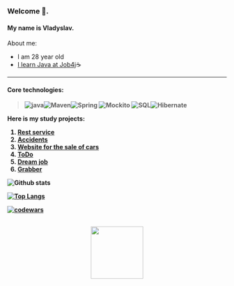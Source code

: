 ### Welcome 👋.
#### My name is Vladyslav.

About me:

- I am 28 year old
- [I learn Java at Job4j](https://job4j.ru/)☕

---

#### <b>Core technologies:<b>

> ![java](https://img.shields.io/badge/Java-%3E%3D8-orange)![Maven](https://img.shields.io/badge/Maven-%3E%3D3-red)![Spring](https://img.shields.io/badge/Spring-%3E%3D5-green)
> ![Mockito](https://img.shields.io/badge/Mockito-%3E%3D4-greeen)
> ![SQL](https://img.shields.io/badge/PostgreSQL-%3E%3D13-blue)![Hibernate](https://img.shields.io/badge/Hibernate-%3E%3D5-orange)

<b>Here is my study projects:<b>

1. [Rest service](https://github.com/WhiteVax/job4j_auth)
2. [Accidents](https://github.com/WhiteVax/job4j_accidents)
3. [Website for the sale of cars](https://github.com/WhiteVax/job4j_cars)
4. [ToDo](https://github.com/WhiteVax/job4j_todo)   
5. [Dream job](https://github.com/WhiteVax/job4j_dreamjob)
6. [Grabber](https://github.com/WhiteVax/job4j_grabber)

![Github stats](https://github-readme-stats.vercel.app/api?username=WhiteVax&hide=stars,prs,issues,contribs)

[![Top Langs](https://github-readme-stats.vercel.app/api/top-langs/?username=WhiteVax&layout=compact)](https://github.com/ShamRail/github-readme-stats)

[![codewars](https://www.codewars.com/users/username/badges/small)](https://www.codewars.com/users/whitevax)

<div align="center" style="margin: 30px 0">
   <a href="https://github.com/WhiteVax/github-profile-views-counter">
       <img width="120px" src="https://komarev.com/ghpvc/?username=WhiteVax&color=DE002D">
   </a>
</div>
